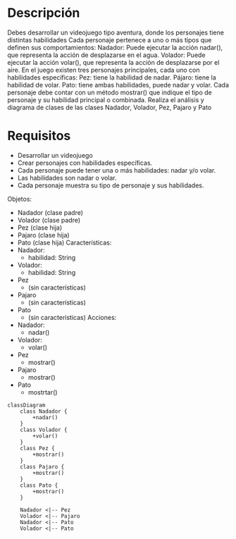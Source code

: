 # Descripción
Debes desarrollar un videojuego tipo aventura, donde los personajes tiene distintas habilidades Cada personaje pertenece a uno o más tipos que definen sus comportamientos:
Nadador: Puede ejecutar la acción nadar(), que representa la acción de desplazarse en el agua. Volador: Puede ejecutar la acción volar(), que representa la acción de desplazarse por el aire. En el juego existen tres personajes principales, cada uno con habilidades específicas:
Pez: tiene la habilidad de nadar. Pájaro: tiene la habilidad de volar. Pato: tiene ambas habilidades, puede nadar y volar. Cada personaje debe contar con un método mostrar() que indique el tipo de personaje y su habilidad principal o combinada. Realiza el análisis y diagrama de clases de las clases Nadador, Volador, Pez, Pajaro y Pato

# Requisitos
- Desarrollar un videojuego
- Crear personajes con habilidades específicas.
- Cada personaje puede tener una o más habilidades: nadar y/o volar.
- Las habilidades son nadar o volar.
- Cada personaje muestra su tipo de personaje y sus habilidades.

Objetos:
- Nadador (clase padre)
- Volador (clase padre)
- Pez (clase hija)
- Pajaro (clase hija)
- Pato (clase hija)
Características:
- Nadador:
  - habilidad: String
- Volador:
  - habilidad: String
- Pez
   - (sin características)
- Pajaro
   - (sin características)
- Pato
   - (sin características)
Acciones:
- Nadador:
  - nadar()
- Volador:
  - volar()
- Pez
   - mostrar()
- Pajaro
   - mostrar()
- Pato
   - mostrtar()

```mermaid
classDiagram
    class Nadador {
        +nadar()
    }
    class Volador {
        +volar()
    }
    class Pez {
        +mostrar()
    }
    class Pajaro {
        +mostrar()
    }
    class Pato {
        +mostrar()
    }

    Nadador <|-- Pez
    Volador <|-- Pajaro
    Nadador <|-- Pato
    Volador <|-- Pato
```

